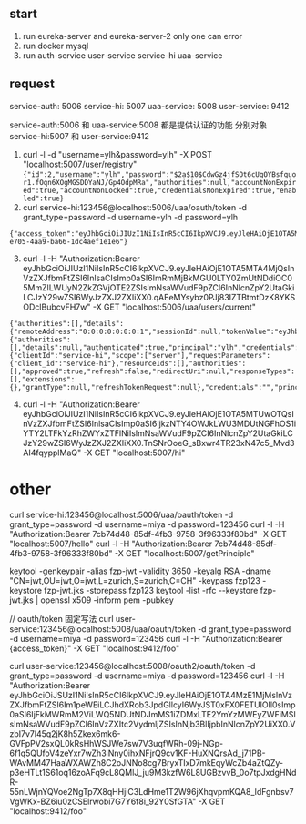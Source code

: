 ## start
1. run eureka-server and eureka-server-2 only one can error
2. run docker mysql
3. run auth-service user-service service-hi uaa-service

## request
service-auth: 5006
service-hi: 5007
uaa-service: 5008
user-service: 9412

service-auth:5006 和 uaa-service:5008 都是提供认证的功能 分别对象 service-hi:5007 和 user-service:9412

1. curl -l -d "username=ylh&password=ylh" -X POST "localhost:5007/user/registry"
 `{"id":2,"username":"ylh","password":"$2a$10$CdwGz4jfSOt6cUqOYBsfquor1.fOqn6XOgMGSDDYaNJ/Gp4OdpMRa","authorities":null,"accountNonExpired":true,"accountNonLocked":true,"credentialsNonExpired":true,"enabled":true}`
2. curl service-hi:123456@localhost:5006/uaa/oauth/token -d grant_type=password -d username=ylh -d password=ylh
 ```
{"access_token":"eyJhbGciOiJIUzI1NiIsInR5cCI6IkpXVCJ9.eyJleHAiOjE1OTA5MTUwOTQsInVzZXJfbmFtZSI6InlsaCIsImp0aSI6IjkzNTY4OWJkLWU3MDUtNGFhOS1iYTY2LTFkYzRhZWYxZTFlNiIsImNsaWVudF9pZCI6InNlcnZpY2UtaGkiLCJzY29wZSI6WyJzZXJ2ZXIiXX0.TnSNrOoeG_sBxwr4TR23xN47c5_Mvd3AI4fqypplMaQ","token_type":"bearer","refresh_token":"eyJhbGciOiJIUzI1NiIsInR5cCI6IkpXVCJ9.eyJleHAiOjE1OTM1MDE2MjQsInVzZXJfbmFtZSI6InlsaCIsImp0aSI6IjcxZmY0ZDJhLWYwNzEtNDVlYy05ZWE4LTQ5M2UwY2UwNTUyMCIsImNsaWVudF9pZCI6InNlcnZpY2UtaGkiLCJzY29wZSI6WyJzZXJ2ZXIiXSwiYXRpIjoiOTM1Njg5YmQtZTcwNS00YWE5LWJhNjYtMWRjNGFlZjFlMWU2In0.pbxjovEP13mPz8xmBwP88viDD2HWusCTw3NpySicSyk","expires_in":1199,"scope":"server","jti":"935689bd-e705-4aa9-ba66-1dc4aef1e1e6"}
```
3. curl -l -H "Authorization:Bearer eyJhbGciOiJIUzI1NiIsInR5cCI6IkpXVCJ9.eyJleHAiOjE1OTA5MTA4MjQsInVzZXJfbmFtZSI6InlsaCIsImp0aSI6ImRmMjBkMGU0LTY0ZmUtNDdiOC05MmZlLWUyN2ZkZGVjOTE2ZSIsImNsaWVudF9pZCI6InNlcnZpY2UtaGkiLCJzY29wZSI6WyJzZXJ2ZXIiXX0.qAEeMYsybz0PJj83IZTBtmtDzK8YKSODclBubcvFH7w"  -X GET "localhost:5006/uaa/users/current"
```
{"authorities":[],"details":{"remoteAddress":"0:0:0:0:0:0:0:1","sessionId":null,"tokenValue":"eyJhbGciOiJIUzI1NiIsInR5cCI6IkpXVCJ9.eyJleHAiOjE1OTA5MTA4MjQsInVzZXJfbmFtZSI6InlsaCIsImp0aSI6ImRmMjBkMGU0LTY0ZmUtNDdiOC05MmZlLWUyN2ZkZGVjOTE2ZSIsImNsaWVudF9pZCI6InNlcnZpY2UtaGkiLCJzY29wZSI6WyJzZXJ2ZXIiXX0.qAEeMYsybz0PJj83IZTBtmtDzK8YKSODclBubcvFH7w","tokenType":"Bearer","decodedDetails":null},"authenticated":true,"userAuthentication":{"authorities":[],"details":null,"authenticated":true,"principal":"ylh","credentials":"N/A","name":"ylh"},"oauth2Request":{"clientId":"service-hi","scope":["server"],"requestParameters":{"client_id":"service-hi"},"resourceIds":[],"authorities":[],"approved":true,"refresh":false,"redirectUri":null,"responseTypes":[],"extensions":{},"grantType":null,"refreshTokenRequest":null},"credentials":"","principal":"ylh","clientOnly":false,"name":"ylh"}
```    
4. curl -l -H "Authorization:Bearer eyJhbGciOiJIUzI1NiIsInR5cCI6IkpXVCJ9.eyJleHAiOjE1OTA5MTUwOTQsInVzZXJfbmFtZSI6InlsaCIsImp0aSI6IjkzNTY4OWJkLWU3MDUtNGFhOS1iYTY2LTFkYzRhZWYxZTFlNiIsImNsaWVudF9pZCI6InNlcnZpY2UtaGkiLCJzY29wZSI6WyJzZXJ2ZXIiXX0.TnSNrOoeG_sBxwr4TR23xN47c5_Mvd3AI4fqypplMaQ" -X GET "localhost:5007/hi"
    
# other  
    
curl service-hi:123456@localhost:5006/uaa/oauth/token -d grant_type=password -d username=miya -d password=123456
curl -l -H "Authorization:Bearer 7cb74d48-85df-4fb3-9758-3f96333f80bd" -X GET "localhost:5007/hello"
curl -l -H "Authorization:Bearer 7cb74d48-85df-4fb3-9758-3f96333f80bd" -X GET "localhost:5007/getPrinciple"

    
    
keytool -genkeypair -alias fzp-jwt -validity 3650 -keyalg RSA -dname "CN=jwt,OU=jwt,O=jwt,L=zurich,S=zurich,C=CH" -keypass fzp123 -keystore fzp-jwt.jks -storepass fzp123
keytool -list -rfc --keystore fzp-jwt.jks | openssl x509 -inform pem -pubkey



// oauth/token 固定写法
curl user-service:123456@localhost:5008/uaa/oauth/token -d grant_type=password -d username=miya -d password=123456
curl -l -H "Authorization:Bearer {access_token}" -X GET "localhost:9412/foo"


curl user-service:123456@localhost:5008/oauth2/oauth/token -d grant_type=password -d username=miya -d password=123456
curl -l -H "Authorization:Bearer eyJhbGciOiJSUzI1NiIsInR5cCI6IkpXVCJ9.eyJleHAiOjE1OTA4MzE1MjMsInVzZXJfbmFtZSI6Im1peWEiLCJhdXRob3JpdGllcyI6WyJST0xFX0FETUlOIl0sImp0aSI6IjFkMWRmM2ViLWQ5NDUtNDJmMS1iZDMxLTE2YmYzMWEyZWFiMSIsImNsaWVudF9pZCI6InVzZXItc2VydmljZSIsInNjb3BlIjpbInNlcnZpY2UiXX0.VzbI7v7l45q2jK8h5Zkex6mk6-GVFpPV2sxQL0kRsHhWSJWe7sw7V3uqfWRh-09j-NGp-6f1q5QUfoV4zeYxr7wZh3iNny0ihxNFjrQ9cv1KF-HuXNQrsAd_j71PB-WAvMM47HaaWXAWZh8C2oJNNo8cg7BryxTIxD7mkEqyWcZb4aZtQZy-p3eHTLt1S61oq16zoAFq9cL8QMlJ_ju9M3kzfW6L8UGBzvvB_0o7tpJxdgHNdR-55nLWjnYQVoe2NgTp7X8qHHjiC3LdHme1T2W96jXhqvpmKQA8_ldFgnbsv7VgWKx-BZ6iu0zCSElrwobi7G7Y6f8i_92Y0SfGTA" -X GET "localhost:9412/foo"
